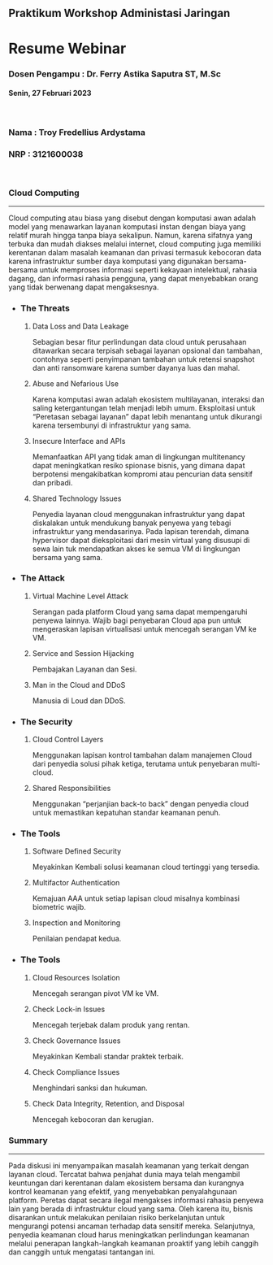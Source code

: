 ## **Praktikum Workshop Administasi Jaringan**
# **Resume Webinar**
### Dosen Pengampu : Dr. Ferry Astika Saputra ST, M.Sc



#### Senin, 27 Februari 2023

&nbsp;

### Nama : Troy Fredellius Ardystama

### NRP : 3121600038

&nbsp;

### **Cloud Computing**
---
Cloud computing atau biasa yang disebut dengan komputasi awan adalah model yang menawarkan layanan komputasi instan dengan biaya yang relatif murah hingga tanpa biaya sekalipun. Namun, karena sifatnya yang terbuka dan mudah diakses melalui internet, cloud computing juga memiliki kerentanan dalam masalah keamanan dan privasi termasuk kebocoran data karena infrastruktur sumber daya komputasi yang digunakan bersama-bersama untuk memproses informasi seperti kekayaan intelektual, rahasia dagang, dan informasi rahasia pengguna, yang dapat menyebabkan orang yang tidak berwenang dapat mengaksesnya.

- ### **The Threats**

  1. Data Loss and Data Leakage

     Sebagian besar fitur perlindungan data cloud untuk perusahaan ditawarkan secara terpisah sebagai layanan opsional dan tambahan, contohnya seperti penyimpanan tambahan untuk retensi snapshot dan anti ransomware karena sumber dayanya luas dan mahal.

  2. Abuse and Nefarious Use

     Karena komputasi awan adalah ekosistem multilayanan, interaksi dan saling ketergantungan telah menjadi lebih umum. Eksploitasi untuk “Peretasan sebagai layanan” dapat lebih menantang untuk dikurangi karena tersembunyi di infrastruktur yang sama.

  3. Insecure Interface and APIs

     Memanfaatkan API yang tidak aman di lingkungan multitenancy dapat meningkatkan resiko spionase bisnis, yang dimana dapat berpotensi mengakibatkan kompromi atau pencurian data sensitif dan pribadi.

  4. Shared Technology Issues

     Penyedia layanan cloud menggunakan infrastruktur yang dapat diskalakan untuk mendukung banyak penyewa yang tebagi infrastruktur yang mendasarinya. Pada lapisan terendah, dimana hypervisor dapat dieksploitasi dari mesin virtual yang disusupi di sewa lain tuk mendapatkan akses ke semua VM di lingkungan bersama yang sama.

- ### **The Attack**

  1. Virtual Machine Level Attack

     Serangan pada platform Cloud yang sama dapat mempengaruhi penyewa lainnya. Wajib bagi penyebaran Cloud apa pun untuk mengeraskan lapisan virtualisasi untuk mencegah serangan VM ke VM.

  2. Service and Session Hijacking

     Pembajakan Layanan dan Sesi.

  3. Man in the Cloud and DDoS

     Manusia di Loud dan DDoS.

- ### **The Security**

  1. Cloud Control Layers

     Menggunakan lapisan kontrol tambahan dalam manajemen Cloud dari penyedia solusi pihak ketiga, terutama untuk penyebaran multi-cloud.

  2. Shared Responsibilities

     Menggunakan “perjanjian back-to back” dengan penyedia cloud untuk memastikan kepatuhan standar keamanan penuh.

- ### **The Tools**

  1. Software Defined Security

     Meyakinkan Kembali solusi keamanan cloud tertinggi yang tersedia.

  2. Multifactor Authentication

     Kemajuan AAA untuk setiap lapisan cloud misalnya kombinasi biometric wajib.

  3. Inspection and Monitoring

     Penilaian pendapat kedua.

- ### **The Tools**

  1. Cloud Resources Isolation

     Mencegah serangan pivot VM ke VM.

  2. Check Lock-in Issues

     Mencegah terjebak dalam produk yang rentan.

  3. Check Governance Issues

     Meyakinkan Kembali standar praktek terbaik.

  4. Check Compliance Issues

     Menghindari sanksi dan hukuman.

  5. Check Data Integrity, Retention, and Disposal

     Mencegah kebocoran dan kerugian.

### **Summary**
---
Pada diskusi ini menyampaikan masalah keamanan yang terkait dengan layanan cloud. Tercatat bahwa penjahat dunia maya telah mengambil keuntungan dari kerentanan dalam ekosistem bersama dan kurangnya kontrol keamanan yang efektif, yang menyebabkan penyalahgunaan platform. Peretas dapat secara ilegal mengakses informasi rahasia penyewa lain yang berada di infrastruktur cloud yang sama. Oleh karena itu, bisnis disarankan untuk melakukan penilaian risiko berkelanjutan untuk mengurangi potensi ancaman terhadap data sensitif mereka. Selanjutnya, penyedia keamanan cloud harus meningkatkan perlindungan keamanan melalui penerapan langkah-langkah keamanan proaktif yang lebih canggih dan canggih untuk mengatasi tantangan ini.
